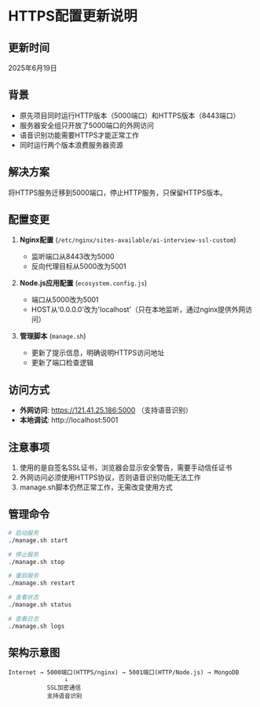 # HTTPS配置更新说明

## 更新时间
2025年6月19日

## 背景
- 原先项目同时运行HTTP版本（5000端口）和HTTPS版本（8443端口）
- 服务器安全组只开放了5000端口的外网访问
- 语音识别功能需要HTTPS才能正常工作
- 同时运行两个版本浪费服务器资源

## 解决方案
将HTTPS服务迁移到5000端口，停止HTTP服务，只保留HTTPS版本。

## 配置变更
1. **Nginx配置** (`/etc/nginx/sites-available/ai-interview-ssl-custom`)
   - 监听端口从8443改为5000
   - 反向代理目标从5000改为5001

2. **Node.js应用配置** (`ecosystem.config.js`)
   - 端口从5000改为5001
   - HOST从'0.0.0.0'改为'localhost'（只在本地监听，通过nginx提供外网访问）

3. **管理脚本** (`manage.sh`)
   - 更新了提示信息，明确说明HTTPS访问地址
   - 更新了端口检查逻辑

## 访问方式
- **外网访问**: https://121.41.25.186:5000 （支持语音识别）
- **本地调试**: http://localhost:5001

## 注意事项
1. 使用的是自签名SSL证书，浏览器会显示安全警告，需要手动信任证书
2. 外网访问必须使用HTTPS协议，否则语音识别功能无法工作
3. manage.sh脚本仍然正常工作，无需改变使用方式

## 管理命令
```bash
# 启动服务
./manage.sh start

# 停止服务
./manage.sh stop

# 重启服务
./manage.sh restart

# 查看状态
./manage.sh status

# 查看日志
./manage.sh logs
```

## 架构示意图
```
Internet → 5000端口(HTTPS/nginx) → 5001端口(HTTP/Node.js) → MongoDB
                ↓
           SSL加密通信
           支持语音识别
``` 